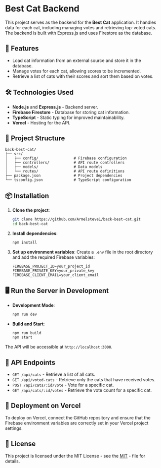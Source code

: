 # Best Cat Backend

This project serves as the backend for the **Best Cat** application. It handles data for each cat, including managing votes and retrieving top-voted cats. The backend is built with Express.js and uses Firestore as the database.

## 🚀 Features

- Load cat information from an external source and store it in the database.
- Manage votes for each cat, allowing scores to be incremented.
- Retrieve a list of cats with their scores and sort them based on votes.

## 🛠️ Technologies Used

- **Node.js** and **Express.js** - Backend server.
- **Firebase Firestore** - Database for storing cat information.
- **TypeScript** - Static typing for improved maintainability.
- **Vercel** - Hosting for the API.

## 📂 Project Structure

```
back-best-cat/
├── src/
│   ├── config/                # Firebase configuration
│   ├── controllers/           # API route controllers
│   ├── models/                # Data models
│   └── routes/                # API route definitions
├── package.json               # Project dependencies
└── tsconfig.json              # TypeScript configuration
```

## 📦 Installation

1. **Clone the project**:

   ```bash
   git clone https://github.com/Armelsteve1/back-best-cat.git
   cd back-best-cat
   ```

2. **Install dependencies**:

   ```bash
   npm install
   ```

3. **Set up environment variables**: Create a `.env` file in the root directory and add the required Firebase variables:
   ```env
   FIREBASE_PROJECT_ID=your_project_id
   FIREBASE_PRIVATE_KEY=your_private_key
   FIREBASE_CLIENT_EMAIL=your_client_email
   ```

## 🖥️ Run the Server in Development

- **Development Mode**:

  ```bash
  npm run dev
  ```

- **Build and Start**:
  ```bash
  npm run build
  npm start
  ```

The API will be accessible at `http://localhost:3000`.

## 🔗 API Endpoints

- `GET /api/cats` - Retrieve a list of all cats.
- `GET /api/voted-cats` - Retrieve only the cats that have received votes.
- `POST /api/cats/:id/vote` - Vote for a specific cat.
- `GET /api/cats/:id/votes` - Retrieve the vote count for a specific cat.

## 🚀 Deployment on Vercel

To deploy on Vercel, connect the GitHub repository and ensure that the Firebase environment variables are correctly set in your Vercel project settings.

## 📝 License

This project is licensed under the MIT License - see the [MIT](https://github.com/Armelsteve1/back-best-cat/blob/main/LICENSE) - file for details.
